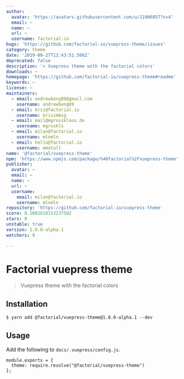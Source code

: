 ```yaml
---
author:
  avatar: 'https://avatars.githubusercontent.com/u/11006857?v=4'
  email: ~
  name: ~
  url: ~
  username: factorial-io
bugs: 'https://github.com/factorial-io/vuepress-theme/issues'
category: theme
date: '2019-09-27T12:43:51.506Z'
deprecated: false
description: '> Vuepress theme with the factorial colors'
downloads: ~
homepage: 'https://github.com/factorial-io/vuepress-theme#readme'
keywords: ~
license: ~
maintainers:
  - email: andrewbeng89@gmail.com
    username: andrewbeng89
  - email: kris@factorial.io
    username: krisimmig
  - email: mail@mgrossklaus.de
    username: mgrsskls
  - email: milan@factorial.io
    username: mlnmln
  - email: hello@factorial.io
    username: mmatull
name: '@factorial/vuepress-theme'
npm: 'https://www.npmjs.com/package/%40factorial%2Fvuepress-theme'
publisher:
  avatar: ~
  email: ~
  name: ~
  url: ~
  username:
    email: milan@factorial.io
    username: mlnmln
repository: 'https://github.com/factorial-io/vuepress-theme'
score: 0.2002618153237582
stars: 0
unstable: true
version: 1.0.0-alpha.1
watchers: 0

---
```


# Factorial vuepress theme

> Vuepress theme with the factorial colors

## Installation

```
$ yarn add @factorial/vuepress-theme@1.0.0-alpha.1 --dev
```

## Usage

Add the following to `docs/.vuepress/config.js`.

```
module.exports = {
  theme: require.resolve("@factorial/vuepress-theme")
};
```
